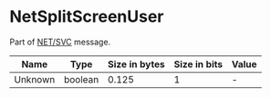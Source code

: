 # NetSplitScreenUser

Part of [NET/SVC](/classes/netsvc.md) message.

| Name | Type | Size in bytes | Size in bits | Value |
| --- | --- | --- | --- | --- |
| Unknown | boolean | 0.125 | 1 | - |
